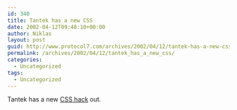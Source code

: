 ```yaml
---
id: 340
title: Tantek has a new CSS
date: 2002-04-12T09:48:10+00:00
author: Niklas
layout: post
guid: http://www.protocol7.com/archives/2002/04/12/tantek-has-a-new-css/
permalink: /archives/2002/04/12/tantek_has_a_new_css/
categories:
  - Uncategorized
tags:
  - Uncategorized
---
```

<div class='microid-611cbde365bf20e599f55ecb3b7428aeff5a4943'>
  <p>
    Tantek has a new <a href="http://www.tantek.com/CSS/Examples/highpass.html">CSS hack</a> out.
  </p>
</div>